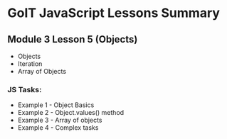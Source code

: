 # GoIT JavaScript Lessons Summary

## Module 3 Lesson 5 (Objects)

- Objects
- Iteration
- Array of Objects

### JS Tasks:

- Example 1 - Object Basics
- Example 2 - Object.values() method
- Example 3 - Array of objects
- Example 4 - Complex tasks
